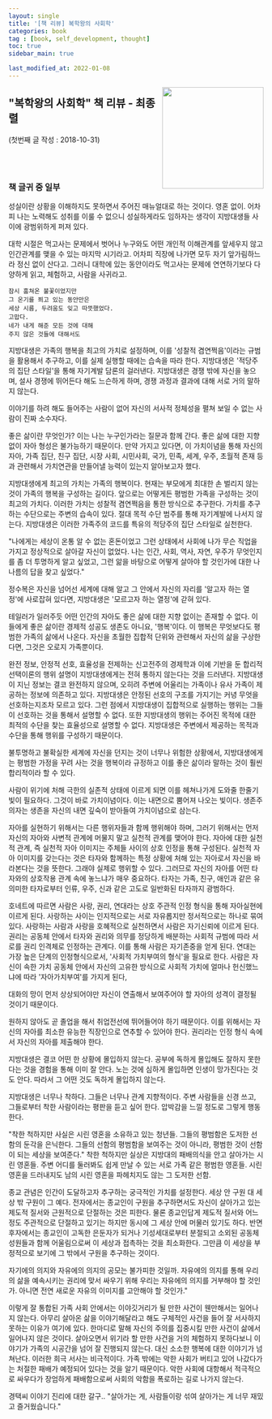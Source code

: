 ```yaml
---
layout: single
title: '[책 리뷰] 복학왕의 사회학'
categories: book
tag : [book, self_development, thought]
toc: true
sidebar_main: true

last_modified_at: 2022-01-08
---
```


<img align='right' width='200' height='200' src='https://image.aladin.co.kr/product/15464/41/cover500/k162533526_1.jpg
'>

## "복학왕의 사회학" 책 리뷰 - 최종렬



(첫번째 글 작성 : 2018-10-31)

<br>
<br>

### 책 글귀 중 일부

성실이란 상황을 이해하지도 못하면서 주어진 매뉴얼대로 하는 것이다. 영혼 없이. 어차피 나는 노력해도 성취를 이룰 수 없으니 성실하게라도 임하자는 생각이 지방대생들 사이에 광범위하게 퍼져 있다. 

대학 시절은 먹고사는 문제에서 벗어나 누구와도 어떤 개인적 이해관계를 앞세우지 않고 인간관계를 맺을 수 있는 마지막 시기라고. 어차피 직장에 나가면 모두 자기 앞가림하느라 정신 없이 산다고. 그러니 대학에 있는 동안이라도 먹고사는 문제에 연연하기보다 다양하게 읽고, 체험하고, 사람을 사귀라고.


    잠시 훔쳐온 불꽃이었지만
    그 온기를 쬐고 있는 동안만은
    세상 시름, 두려움도 잊고 따뜻했었다.
    고맙다.
    네가 내게 해준 모든 것에 대해
    주지 않은 것들에 대해서도


지방대생은 가족의 행복을 최고의 가치로 설정하며, 이를 '성찰적 겸연쩍음'이라는 규범을 활용해서 추구하고, 이를 실제 실행할 때에는 습속을 따라 한다. 지방대생은 '적당주의 집단 스타일'을 통해 자기계발 담론의 걸러낸다. 지방대생은 경쟁 밖에 자신을 놓으며, 설사 경쟁에 뛰어든다 해도 느슨하게 하며, 경쟁 과정과 결과에 대해 서로 거의 말하지 않는다.

이야기를 하려 해도 들어주는 사람이 없어 자신의 서사적 정체성을 펼쳐 보일 수 없는 사람이 진짜 소수자다.

좋은 삶이란 무엇인가? 이는 나는 누구인가라는 질문과 함께 간다. 좋은 삶에 대한 지향 없이 자아 형성은 불가능하기 때문이다. 만약 가지고 있다면, 이 가치이념을 통해 자신의 자아, 가족 집단, 친구 집단, 시장 사회, 시민사회, 국가, 민족, 세계, 우주, 초월적 존재 등과 관련해서 가치연관을 만들어낼 능력이 있는지 알아보고자 했다.

지방대생에게 최고의 가치는 가족의 행복이다. 현재는 부모에게 최대한 손 벌리지 않는 것이 가족의 행복을 구성하는 길이다. 앞으로는 어떻게든 평범한 가족을 구성하는 것이 최고의 가치다. 이러한 가치는 성찰적 겸연쩍음을 통한 방식으로 추구한다. 가치를 추구하는 수단으로는 주변의 습속이 있다. 절대 목적 수단 범주를 통해 자기계발에 나서지 않는다. 지방대생은 이러한 가족주의 코드를 특유의 적당주의 집단 스타일로 실천한다.

"나에게는 세상이 온통 알 수 없는 혼돈이었고 그런 상태에서 사회에 나가 무슨 직업을 가지고 정상적으로 살아갈 자신이 없었다. 나는 인간, 사회, 역사, 자연, 우주가 무엇인지를 좀 더 투명하게 알고 싶었고, 그런 앎을 바탕으로 어떻게 살아야 할 것인가에 대한 나 나름의 답을 찾고 싶었다."

정수복은 자신을 넘어선 세계에 대해 알고 그 안에서 자신의 자리를 '알고자 하는 열정'에 사로잡혀 있다면, 지방대생은 '모르고자 하는 열정'에 갇혀 있다.

테일러가 일러주듯 어떤 인간의 자아도 좋은 삶에 대한 지향 없이는 존재할 수 없다. 이들에게 좋은 삶이란 경제적 성공도 생존도 아니요, '행복'이다. 이 행복은 무엇보다도 평범한 가족의 삶에서 나온다. 자신을 초월한 집합적 단위와 관련해서 자신의 삶을 구상한다면, 그것은 오로지 가족뿐이다. 

완전 정보, 안정적 선호, 효율성을 전제하는 신고전주의 경제학과 이에 기반을 둔 합리적 선택이론의 행위 설명이 지방대생에게는 전혀 통하지 않는다는 것을 드러낸다. 지방대생이 지닌 정보는 결코 완전하지 않으며, 오히려 주변에 어울리는 가족이나 유사 가족이 제공하는 정보에 의존하고 있다. 지방대생은 안정된 선호의 구조를 가지기는 커녕 무엇을 선호하는지조차 모르고 있다. 그런 점에서 지방대생이 집합적으로 실행하는 행위는 그들이 선호하는 것을 통해서 설명할 수 없다. 또한 지방대생의 행위는 주어진 목적에 대한 최적의 수단을 찾는 효율성으로 설명할 수 없다. 지방대생은 주변에서 제공하는 목적과 수단을 통해 행위를 구성하기 때문이다.

불투명하고 불확실한 세계에 자신을 던지는 것이 너무나 위험한 상황에서, 지방대생에게는 평범한 가정을 꾸려 사는 것을 행복이라 규정하고 이를 좋은 삶이라 말하는 것이 훨씬 합리적이라 할 수 있다.

사람이 위기에 처해 극한의 실존적 상태에 이르게 되면 이를 헤쳐나가게 도와줄 한줄기 빛이 필요하다. 그것이 바로 가치이념이다. 이는 내면으로 뿜어져 나오는 빛이다. 생존주의자는 생존을 자신의 내면 깊숙이 받아들여 가치이념으로 삼는다.

자아를 실현하기 위해서는 다른 행위자들과 함께 행위해야 하며,  그러기 위해서는 먼저 자신의 자아와 사변적 관계에 머물지 말고 실천적 관계를 맺어야 한다. 자아에 대한 실천적 관계, 즉 실천적 자아 이미지는 주체들 사이의 상호 인정을 통해 구성된다. 실천적 자아 이미지를 갖는다는 것은 타자와 함께하는 특정 상황에 처해 있는 자아로서 자신을 바라본다는 것을 뜻한다. 그래야 실제로 행위할 수 있다. 그러므로 자신의 자아를 어떤 타자와의 상호작용 관계 속에 놓느냐가 매우 중요하다. 타자는 가족, 친구, 애인과 같은 유의미한 타자로부터 인류, 우주, 신과 같은 고도로 일반화된 타자까지 광범하다.

호네트에 따르면 사람은 사랑, 권리, 연대라는 상호 주관적 인정 형식을 통해 자아실현에 이르게 된다. 사랑하는 사이는 인지적으로는 서로 자유롭지만 정서적으로는 하나로 묶여 있다. 사랑하는 사람과 사랑을 호혜적으로 실천하면서 사람은 자기신뢰에 이르게 된다. 권리는 공동체 안에서 타자와 권리와 의무를 정당하게 배분하는 사회적 규범에 따라 서로를 권리 인격체로 인정하는 관계다. 이를 통해 사람은 자기존중을 얻게 된다. 연대는 가장 높은 단계의 인정형식으로서, '사회적 가치부여의 형식'을 필요로 한다. 사람은 자신이 속한 가치 공동체 안에서 자신의 고유한 방식으로 사회적 가치에 얼마나 헌신했느냐에 따라 '자아가치부여'를 가지게 된다,

대화의 망이 먼저 상상되어야만 자신이 연출해서 보여주어야 할 자아의 성격이 결정될 것이기 때문이다.

원하지 않아도 곧 졸업을 해서 취업전선에 뛰어들어야 하기 때문이다. 이를 위해서는 자신의 자아를 최소한 유능한 직장인으로 연추할 수 있어야 한다. 권리라는 인정 형식 속에서 자신의 자아를 제출해야 한다.

지방대생은 결코 어떤 한 상황에 몰입하지 않는다. 공부에 독하게 몰입해도 잘하지 못한다는 것을 경험을 통해 이미 잘 안다. 노는 것에 심하게 몰입하면 인생이 망가진다는 것도 안다. 따라서 그 어떤 것도 독하게 몰입하지 않는다.

지방대생은 너무나 착하다. 그들은 너무나 관계 지향적이다. 주변 사람들을 신경 쓰고, 그들로부터 착한 사람이라는 평판을 듣고 싶어 한다. 압박감을 느낄 정도로 그렇게 행동한다.

"착한 척하지만 사실은 시린 영혼을 소유하고 있는 청년들. 그들의 평범함은 도저한 선함의 둔각을 은닉한다. 그들의 선함의 평범함을 보여주는 것이 아니라, 평범한 것이 선함이 되는 세상을 보여준다."
 착한 척하지만 실상은 지방대의 패배의식을 안고 살아가는 시린 영혼들. 주변 어디를 둘러봐도 쉽게 만날 수 있는 서로 가족 같은 평범한 영혼들. 시린 영혼을 드러내지도 남의 시린 영혼을 파헤치지도 않는 그 도저한 선함.

종교 관념은 인간이 도달하고자 추구하는 궁극적인 가치를 설정한다. 세상 안 구원 대 세상 밖 구원이 그 예다. 전자에서는 종교인이 구원을 추구하면서도 자신이 살아가고 있는 제도적 질서와 근원적으로 단절하는 것은 피한다. 물론 종교인답게 제도적 질서와 어느 정도 주관적으로 단절하고 있기는 하지만 동시에 그 세상 안에 머물러 있기도 하다. 반면 후자에서는 종교인이 고독한 은둔자가 되거나 기성세대로부터 분절되고 소외된 공동체 성원들과 함께 어울림으로써 이 세상과 접촉하는 것을 최소화한다. 그만큼 이 세상을 부정적으로 보기에 그 밖에서 구원을 추구하는 것이다.

자기에의 의지와 자유에의 의지의 공모는 불가피한 것일까. 자유에의 의지를 통해 우리의 삶을 예속시키는 권리에 맞서 싸우기 위해 우리는 자유에의 의지를 거부해야 할 것인가. 아니면 전연 새로운 자유의 이미지를 고안해야 할 것인가."

이렇게 잘 통합된 가족 사회 안에서는 이야깃거리가 될 만한 사건이 웬만해서는 일어나지 않는다. 아무리 살아온 삶을 이야기해달라고 해도 구체적인 사건을 들어 잘 서사하지 못하는 이유가 여기에 있다. 한마디로 말해 자신의 주의를 집중시킬 만한 사건이 삶에서 일어나지 않은 것이다. 살아오면서 위기라 할 만한 사건을 거의 체험하지 못하다보니 이야기가 가족의 시공간을 넘어 잘 진행되지 않는다. 대신 소소한 행복에 대한 이야기가 넘쳐난다.
 이러한 희극 서사는 비극적이다. 가족 밖에는 악한 사회가 버티고 있어 나갔다가는 처절한 패배가 예정되어 있다는 것을 알기 때문이다. 악한 사회에 대항해서 적극적으로 싸우다가 장엄하게 패배함으로써 사회의 악함을 폭로하는 길로 나가지 않는다.

경택씨 이야기
진리에 대한 갈구..
"살아가는 게, 사람들이랑 섞여 살아가는 게 너무 재밌고 즐거웠습니다."
